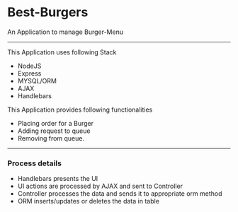 # Best-Burgers

An Application to manage Burger-Menu
- - -
This Application uses following Stack
   - NodeJS 
   - Express
   - MYSQL/ORM
   - AJAX
   - Handlebars


This Application provides following functionalities
  - Placing order for a Burger
  - Adding request to queue
  - Removing from queue.
- - -

### Process details
 - Handlebars presents the UI
 - UI actions are processed by AJAX and sent to Controller
 - Controller processes the data and sends it to appropriate orm method
 - ORM inserts/updates or deletes the data in table

    
